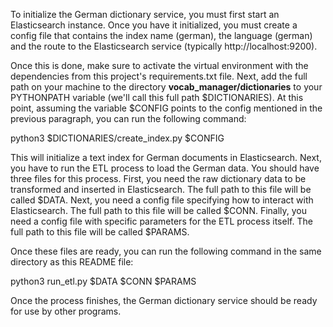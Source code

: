 To initialize the German dictionary service, you must first start an 
Elasticsearch instance. Once you have it initialized, you must create a 
config file that contains the index name (german), the language (german) 
and the route to the Elasticsearch service (typically http://localhost:9200).

Once this is done, make sure to activate the virtual environment with the
dependencies from this project's requirements.txt file. Next, add the full 
path on your machine to the directory **vocab_manager/dictionaries** to your 
PYTHONPATH variable (we'll call this full path $DICTIONARIES). At this point, 
assuming the variable $CONFIG points to the config mentioned in the previous 
paragraph, you can run the following command:

python3 $DICTIONARIES/create_index.py $CONFIG

This will initialize a text index for German documents in Elasticsearch.
Next, you have to run the ETL process to load the German data. You should
have three files for this process. First, you need the raw dictionary data to
be transformed and inserted in Elasticsearch. The full path to this file will 
be called $DATA. Next, you need a config file specifying how to interact with
Elasticsearch. The full path to this file will be called $CONN. Finally, you need
a config file with specific parameters for the ETL process itself. The full path to 
this file will be called $PARAMS.

Once these files are ready, you can run the following command in the same directory
as this README file:

python3 run_etl.py $DATA $CONN $PARAMS

Once the process finishes, the German dictionary service should be ready for use by 
other programs.
